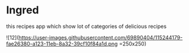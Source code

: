 # Ingred
this recipes app which show lot of categories of delicious recipes

![12](https://user-images.githubusercontent.com/69890404/115244179-fae26380-a123-11eb-8a32-39cf10f84a1d.png =250x250)


